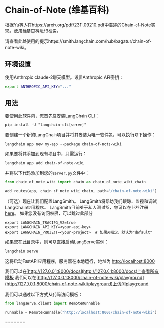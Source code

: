 # Chain-of-Note (维基百科)

根据Yu等人在https://arxiv.org/pdf/2311.09210.pdf中描述的Chain-of-Note实现。使用维基百科进行检索。

请查看此处使用的提示https://smith.langchain.com/hub/bagatur/chain-of-note-wiki。

## 环境设置

使用Anthropic claude-2聊天模型。设置Anthropic API密钥：
```bash
export ANTHROPIC_API_KEY="..."
```

## 用法

要使用此软件包，您首先应安装LangChain CLI：

```shell
pip install -U "langchain-cli[serve]"
```

要创建一个新的LangChain项目并将其安装为唯一软件包，可以执行以下操作：

```shell
langchain app new my-app --package chain-of-note-wiki
```

如果要将其添加到现有项目中，只需运行：

```shell
langchain app add chain-of-note-wiki
```

并将以下代码添加到您的`server.py`文件中：
```python
from chain_of_note_wiki import chain as chain_of_note_wiki_chain

add_routes(app, chain_of_note_wiki_chain, path="/chain-of-note-wiki")
```

（可选）现在让我们配置LangSmith。
LangSmith将帮助我们跟踪、监视和调试LangChain应用程序。
LangSmith目前处于私人测试版，您可以在此处注册[here](https://smith.langchain.com/)。
如果您没有访问权限，可以跳过此部分


```shell
export LANGCHAIN_TRACING_V2=true
export LANGCHAIN_API_KEY=<your-api-key>
export LANGCHAIN_PROJECT=<your-project>  # 如果未指定，默认为"default"
```

如果您在此目录中，则可以直接启动LangServe实例：

```shell
langchain serve
```

这将启动FastAPI应用程序，服务器在本地运行，地址为
[http://localhost:8000](http://localhost:8000)

我们可以在[http://127.0.0.1:8000/docs](http://127.0.0.1:8000/docs)上查看所有模板
我们可以在[http://127.0.0.1:8000/chain-of-note-wiki/playground](http://127.0.0.1:8000/chain-of-note-wiki/playground)上访问playground

我们可以通过以下方式从代码访问模板：

```python
from langserve.client import RemoteRunnable

runnable = RemoteRunnable("http://localhost:8000/chain-of-note-wiki")
```
=======